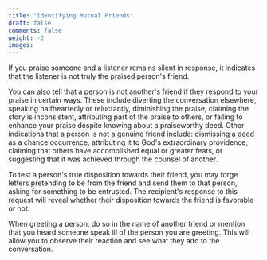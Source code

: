 ```yaml
---
title: "Identifying Mutual Friends"
draft: false
comments: false
weight: -2
images:
---
```


If you praise someone and a listener remains silent in response, it indicates that the listener is not truly the praised person's friend.

You can also tell that a person is not another's friend if they respond to your praise in certain ways. These include diverting the conversation elsewhere, speaking halfheartedly or reluctantly, diminishing the praise, claiming the story is inconsistent, attributing part of the praise to others, or failing to enhance your praise despite knowing about a praiseworthy deed.
Other indications that a person is not a genuine friend include: dismissing a deed as a chance occurrence, attributing it to God's extraordinary providence, claiming that others have accomplished equal or greater feats, or suggesting that it was achieved through the counsel of another.

To test a person's true disposition towards their friend, you may forge letters pretending to be from the friend and send them to that person, asking for something to be entrusted. The recipient's response to this request will reveal whether their disposition towards the friend is favorable or not.

When greeting a person, do so in the name of another friend or mention that you heard someone speak ill of the person you are greeting. This will allow you to observe their reaction and see what they add to the conversation.